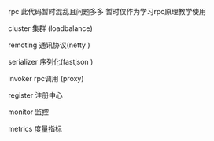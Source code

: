 rpc
此代码暂时混乱且问题多多
暂时仅作为学习rpc原理教学使用


cluster 集群 (loadbalance)

remoting 通讯协议(netty )

serializer 序列化(fastjson )

invoker  rpc调用 (proxy)

register 注册中心

monitor 监控

metrics 度量指标